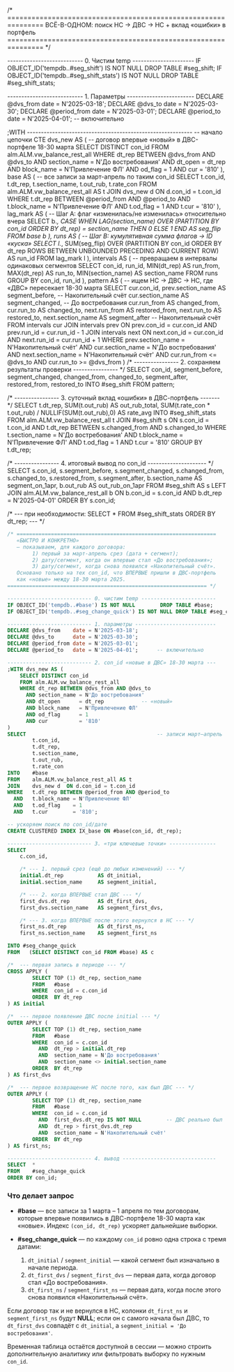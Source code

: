 /* ===============================================================
   ВСЁ-В-ОДНОМ: поиск НС → ДВС → НС + вклад «ошибки» в портфель
=============================================================== */

--------------------------- 0. Чистим temp ----------------------
IF OBJECT_ID('tempdb..#seg_shift')       IS NOT NULL DROP TABLE #seg_shift;
IF OBJECT_ID('tempdb..#seg_shift_stats') IS NOT NULL DROP TABLE #seg_shift_stats;

--------------------------- 1. Параметры ------------------------
DECLARE @dvs_from    date = N'2025-03-18';
DECLARE @dvs_to      date = N'2025-03-30';
DECLARE @period_from date = N'2025-03-01';
DECLARE @period_to   date = N'2025-04-01';   -- включительно

;WITH ----------------------------------------------------------- -- начало цепочки CTE
dvs_new AS (      -- договор впервые «новый» в ДВС-портфеле 18-30 марта
    SELECT DISTINCT con_id
    FROM alm.ALM.vw_balance_rest_all
    WHERE dt_rep BETWEEN @dvs_from AND @dvs_to
      AND section_name = N'До востребования'
      AND dt_open      = dt_rep
      AND block_name   = N'Привлечение ФЛ'
      AND od_flag      = 1
      AND cur          = '810'
),
base AS (         -- все записи за март-апрель по таким con_id
    SELECT t.con_id,
           t.dt_rep,
           t.section_name,
           t.out_rub,
           t.rate_con
    FROM alm.ALM.vw_balance_rest_all AS t
    JOIN dvs_new d ON d.con_id = t.con_id
    WHERE t.dt_rep BETWEEN @period_from AND @period_to
      AND t.block_name = N'Привлечение ФЛ'
      AND t.od_flag    = 1
      AND t.cur        = '810'
),
lag_mark AS (     -- Шаг A: флаг «изменилась/не изменилась» относительно вчера
    SELECT b.*,
           CASE
               WHEN LAG(section_name) OVER (PARTITION BY con_id ORDER BY dt_rep)
                    = section_name THEN 0 ELSE 1
           END AS seg_flip
    FROM base b
),
runs AS (         -- Шаг B: кумулятивная сумма флагов → ID «куска»
    SELECT  l.*,
            SUM(seg_flip) OVER (PARTITION BY con_id ORDER BY dt_rep
                                ROWS BETWEEN UNBOUNDED PRECEDING AND CURRENT ROW) AS run_id
    FROM lag_mark l
),
intervals AS (    -- превращаем в интервалы одинаковых сегментов
    SELECT con_id,
           run_id,
           MIN(dt_rep)        AS run_from,
           MAX(dt_rep)        AS run_to,
           MIN(section_name)  AS section_name
    FROM runs
    GROUP BY con_id, run_id
),
pattern AS (      -- ищем НС → ДВС → НС, где «ДВС» пересекает 18-30 марта
    SELECT cur.con_id,
           prev.section_name AS segment_before,   -- Накопительный счёт
           cur.section_name  AS segment_changed,  -- До востребования
           cur.run_from      AS changed_from,
           cur.run_to        AS changed_to,
           next.run_from     AS restored_from,
           next.run_to       AS restored_to,
           next.section_name AS segment_after     -- Накопительный счёт
    FROM intervals cur
    JOIN intervals prev  ON prev.con_id = cur.con_id AND prev.run_id = cur.run_id - 1
    JOIN intervals next  ON next.con_id = cur.con_id AND next.run_id = cur.run_id + 1
    WHERE prev.section_name  = N'Накопительный счёт'
      AND cur.section_name   = N'До востребования'
      AND next.section_name  = N'Накопительный счёт'
      AND cur.run_from <= @dvs_to
      AND cur.run_to   >= @dvs_from
)
/* ---------------- 2. сохраняем результаты проверки ---------------- */
SELECT
    con_id,
    segment_before,
    segment_changed,
    changed_from,
    changed_to,
    segment_after,
    restored_from,
    restored_to
INTO #seg_shift
FROM pattern;

/* ---------------- 3. суточный вклад «ошибки» в ДВС-портфель ------- */
SELECT
    t.dt_rep,
    SUM(t.out_rub)                                         AS out_rub_total,
    SUM(t.rate_con * t.out_rub) /
        NULLIF(SUM(t.out_rub),0)                           AS rate_avg
INTO #seg_shift_stats
FROM alm.ALM.vw_balance_rest_all t
JOIN #seg_shift s
      ON s.con_id = t.con_id
     AND t.dt_rep BETWEEN s.changed_from AND s.changed_to
WHERE t.section_name = N'До востребования'
  AND t.block_name   = N'Привлечение ФЛ'
  AND t.od_flag      = 1
  AND t.cur          = '810'
GROUP BY t.dt_rep;

/* ---------------- 4. итоговый вывод по con_id --------------------- */
SELECT
    s.con_id,
    s.segment_before,
    s.segment_changed,
    s.changed_from,
    s.changed_to,
    s.restored_from,
    s.segment_after,
    b.section_name  AS segment_on_1apr,
    b.out_rub       AS out_rub_on_1apr
FROM #seg_shift           AS s
LEFT JOIN alm.ALM.vw_balance_rest_all b
       ON b.con_id = s.con_id
      AND b.dt_rep = N'2025-04-01'
ORDER BY s.con_id;

/* --- при необходимости:   SELECT * FROM #seg_shift_stats ORDER BY dt_rep; --- */



```sql
/* ================================================================
   «БЫСТРО И КОНКРЕТНО»
   — показываем, для каждого договора:
        1) первый за март-апрель срез (дата + сегмент);
        2) дату/сегмент, когда он впервые стал «До востребования»;
        3) дату/сегмент, когда снова появился «Накопительный счёт».
   Основано только на тех con_id, что ВПЕРВЫЕ пришли в ДВС-портфель
   как «новые» между 18-30 марта 2025.
================================================================ */

--------------------------- 0. чистим temp ------------------------
IF OBJECT_ID('tempdb..#base') IS NOT NULL        DROP TABLE #base;
IF OBJECT_ID('tempdb..#seg_change_quick') IS NOT NULL DROP TABLE #seg_change_quick;

--------------------------- 1. параметры --------------------------
DECLARE @dvs_from    date = N'2025-03-18';
DECLARE @dvs_to      date = N'2025-03-30';
DECLARE @period_from date = N'2025-03-01';
DECLARE @period_to   date = N'2025-04-01';      -- включительно

--------------------------- 2. con_id «новые в ДВС» 18-30 марта ---
;WITH dvs_new AS (
    SELECT DISTINCT con_id
    FROM alm.ALM.vw_balance_rest_all
    WHERE dt_rep BETWEEN @dvs_from AND @dvs_to
      AND section_name = N'До востребования'
      AND dt_open      = dt_rep            -- «новый»
      AND block_name   = N'Привлечение ФЛ'
      AND od_flag      = 1
      AND cur          = '810'
)
SELECT                                          -- записи март–апрель
        t.con_id,
        t.dt_rep,
        t.section_name,
        t.out_rub,
        t.rate_con
INTO    #base
FROM    alm.ALM.vw_balance_rest_all AS t
JOIN    dvs_new d  ON d.con_id = t.con_id
WHERE   t.dt_rep BETWEEN @period_from AND @period_to
  AND   t.block_name = N'Привлечение ФЛ'
  AND   t.od_flag    = 1
  AND   t.cur        = '810';

-- ускоряем поиск по con_id/дате
CREATE CLUSTERED INDEX IX_base ON #base(con_id, dt_rep);

--------------------------- 3. «три ключевые точки» ---------------
SELECT
    c.con_id,

    /* --- 1. первый срез (ещё до любых изменений) --- */
    initial.dt_rep           AS dt_initial,
    initial.section_name     AS segment_initial,

    /* --- 2. когда ВПЕРВЫЕ стал ДВС --- */
    first_dvs.dt_rep         AS dt_first_dvs,
    first_dvs.section_name   AS segment_first_dvs,

    /* --- 3. когда ВПЕРВЫЕ после этого вернулся в НС --- */
    first_ns.dt_rep          AS dt_first_ns,
    first_ns.section_name    AS segment_first_ns

INTO #seg_change_quick
FROM   (SELECT DISTINCT con_id FROM #base) AS c

/*  --- первая запись в периоде --- */
CROSS APPLY (
        SELECT TOP (1) dt_rep, section_name
        FROM   #base
        WHERE  con_id = c.con_id
        ORDER  BY dt_rep
) AS initial

/*  --- первое появление ДВС после initial --- */
OUTER APPLY (
        SELECT TOP (1) dt_rep, section_name
        FROM   #base
        WHERE  con_id = c.con_id
          AND  dt_rep > initial.dt_rep
          AND  section_name = N'До востребования'
          AND  section_name <> initial.section_name
        ORDER  BY dt_rep
) AS first_dvs

/*  --- первое возвращение НС после того, как был ДВС --- */
OUTER APPLY (
        SELECT TOP (1) dt_rep, section_name
        FROM   #base
        WHERE  con_id = c.con_id
          AND  first_dvs.dt_rep IS NOT NULL        -- ДВС реально был
          AND  dt_rep > first_dvs.dt_rep
          AND  section_name = N'Накопительный счёт'
        ORDER  BY dt_rep
) AS first_ns;

--------------------------- 4. вывод ------------------------------
SELECT  *
FROM    #seg_change_quick
ORDER BY con_id;
```

### Что делает запрос

* **#base** — все записи за 1 марта – 1 апреля по тем договорам, которые впервые появились в ДВС-портфеле 18-30 марта как «новые».
  Индекс `(con_id, dt_rep)` ускоряет дальнейшие выборки.

* **#seg\_change\_quick** — по каждому `con_id` ровно одна строка с тремя датами:

  1. `dt_initial` / `segment_initial` — какой сегмент был изначально в начале периода.
  2. `dt_first_dvs` / `segment_first_dvs` — первая дата, когда договор стал «До востребования».
  3. `dt_first_ns` / `segment_first_ns` — первая дата, когда после этого снова появился «Накопительный счёт».

Если договор так и не вернулся в НС, колонки `dt_first_ns` и `segment_first_ns` будут **NULL**; если он с самого начала был ДВС, то `dt_first_dvs` совпадёт с `dt_initial`, а `segment_initial = 'До востребования'`.

Временная таблица остаётся доступной в сессии — можно строить дополнительную аналитику или фильтровать выборку по нужным `con_id`.
